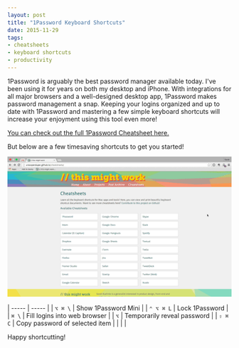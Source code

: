 ```yaml
---
layout: post
title: "1Password Keyboard Shortcuts"
date: 2015-11-29
tags:
- cheatsheets
- keyboard shortcuts
- productivity
---
```


1Password is arguably the best password manager available today. I've been using it for years on both my desktop and iPhone. With integrations for all major browsers and a well-designed desktop app, 1Password makes password management a snap. Keeping your logins organized and up to date with 1Password and mastering a few simple keyboard shortcuts will increase your enjoyment using this tool even more!

[You can check out the full 1Password Cheatsheet here.](http://ursooperduper.github.io/cheatsheets/1password/)

But below are a few timesaving shortcuts to get you started!

![Lock and unlock 1Password](/images/blog/1password/1p-lock-unlock.gif)

| ----- | ----- |
| ```⌥ ⌘ \``` | Show 1Password Mini |
| ```⌃ ⌥ ⌘ L``` | Lock 1Password |
| ```⌘ \``` | Fill logins into web browser |
| ```⌥``` | Temporarily reveal password |
| ```⇧ ⌘ C``` | Copy password of selected item |
|  |  |

Happy shortcutting!

